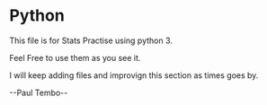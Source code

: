 # Python
This file is for Stats Practise using python 3.

Feel Free to use them as you see it.

I will keep adding files and improvign this section as times goes by.

--Paul Tembo--
